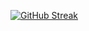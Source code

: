 
<!--
**samuel-satter/samuel-satter** is a ✨ _special_ ✨ repository because its `README.md` (this file) appears on your GitHub profile.

Here are some ideas to get you started:

- 🔭 I’m currently working on ...
- 🌱 I’m currently learning ...
- 👯 I’m looking to collaborate on ...
- 🤔 I’m looking for help with ...
- 💬 Ask me about ...
- 📫 How to reach me: ...
- 😄 Pronouns: ...
- ⚡ Fun fact: ...
-->

[![GitHub Streak](https://github-readme-streak-stats.herokuapp.com?user=samuel-satter&theme=transparent&mode=weekly&exclude_days=Sun%2CSat)](https://git.io/streak-stats)
<!--
[![Top Langs](https://github-readme-stats.vercel.app/api/top-langs/?username=samuel-satter&theme=transparent)](https://github.com/anuraghazra/github-readme-stats)
-->
